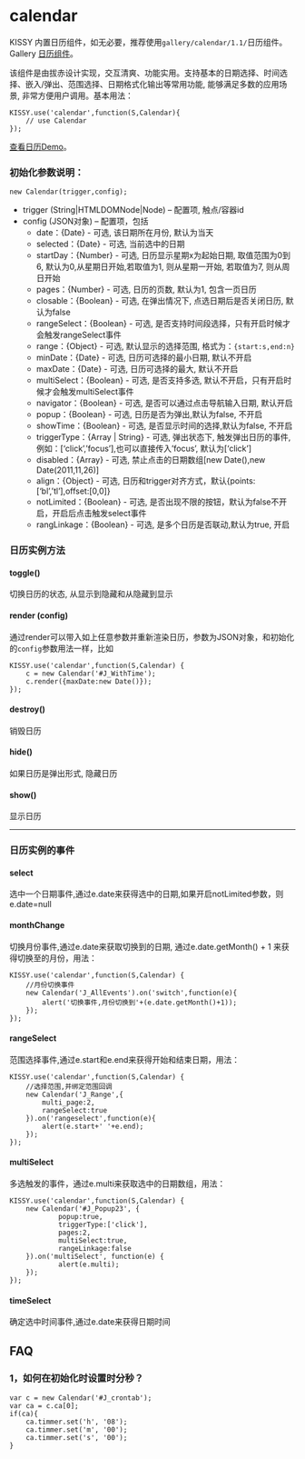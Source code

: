 # calendar

KISSY 内置日历组件，如无必要，推荐使用`gallery/calendar/1.1/`日历组件。Gallery [日历组件](http://gallery.kissyui.com/calendar/1.2/guide/index.html)。

该组件是由拔赤设计实现，交互清爽、功能实用。支持基本的日期选择、时间选择、嵌入/弹出、范围选择、日期格式化输出等常用功能, 能够满足多数的应用场景, 非常方便用户调用。基本用法：

	KISSY.use('calendar',function(S,Calendar){
		// use Calendar
	});	

[查看日历Demo](http://docs.kissyui.com/1.4/source/raw/demo/calendar/demo1.html)。

### 初始化参数说明：

	new Calendar(trigger,config);

- trigger (String|HTMLDOMNode|Node) – 配置项, 触点/容器id 
- config (JSON对象) – 配置项，包括
	- date：{Date} - 可选, 该日期所在月份, 默认为当天
	- selected：{Date} - 可选, 当前选中的日期
	- startDay：{Number} - 可选, 日历显示星期x为起始日期, 取值范围为0到6, 默认为0,从星期日开始,若取值为1, 则从星期一开始, 若取值为7, 则从周日开始
	- pages：{Number} - 可选, 日历的页数, 默认为1, 包含一页日历
	- closable：{Boolean} - 可选, 在弹出情况下, 点选日期后是否关闭日历, 默认为false
	- rangeSelect：{Boolean} - 可选, 是否支持时间段选择，只有开启时候才会触发rangeSelect事件
	- range：{Object} - 可选, 默认显示的选择范围, 格式为：`{start:s,end:n}`
	- minDate：{Date} - 可选, 日历可选择的最小日期, 默认不开启
	- maxDate：{Date} - 可选, 日历可选择的最大, 默认不开启
	- multiSelect：{Boolean} - 可选, 是否支持多选, 默认不开启，只有开启时候才会触发multiSelect事件
	- navigator：{Boolean} - 可选, 是否可以通过点击导航输入日期, 默认开启
	- popup：{Boolean} - 可选, 日历是否为弹出,默认为false, 不开启
	- showTime：{Boolean} - 可选, 是否显示时间的选择,默认为false, 不开启
	- triggerType：{Array | String} - 可选, 弹出状态下, 触发弹出日历的事件, 例如：[‘click’,’focus’],也可以直接传入’focus’, 默认为[‘click’]
	- disabled：{Array} - 可选, 禁止点击的日期数组[new Date(),new Date(2011,11,26)]
	- align：{Object} - 可选, 日历和trigger对齐方式，默认{points:[‘bl’,’tl’],offset:[0,0]}
	- notLimited：{Boolean} - 可选, 是否出现不限的按钮，默认为false不开启，开启后点击触发select事件
	- rangLinkage：{Boolean} - 可选, 是多个日历是否联动,默认为true, 开启

### 日历实例方法

#### toggle()

切换日历的状态, 从显示到隐藏和从隐藏到显示

#### render (config)

通过render可以带入如上任意参数并重新渲染日历，参数为JSON对象，和初始化的`config`参数用法一样，比如

	KISSY.use('calendar',function(S,Calendar) {
        c = new Calendar('#J_WithTime');
        c.render({maxDate:new Date()});
	});

#### destroy()

销毁日历

#### hide()

如果日历是弹出形式, 隐藏日历

#### show()

显示日历

------------------------------

### 日历实例的事件

#### select

选中一个日期事件,通过e.date来获得选中的日期,如果开启notLimited参数，则e.date=null

#### monthChange

切换月份事件,通过e.date来获取切换到的日期, 通过e.date.getMonth() + 1 来获得切换至的月份，用法：

	KISSY.use('calendar',function(S,Calendar) {
		//月份切换事件
		new Calendar('J_AllEvents').on('switch',function(e){
			alert('切换事件,月份切换到'+(e.date.getMonth()+1));
		});
	});

#### rangeSelect

范围选择事件,通过e.start和e.end来获得开始和结束日期，用法：

	KISSY.use('calendar',function(S,Calendar) {
		//选择范围,并绑定范围回调
		new Calendar('J_Range',{
			multi_page:2,
			rangeSelect:true
		}).on('rangeselect',function(e){
			alert(e.start+' '+e.end);
		});
	});

#### multiSelect

多选触发的事件，通过e.multi来获取选中的日期数组，用法：

	KISSY.use('calendar',function(S,Calendar) {
		new Calendar('#J_Popup23', {
				popup:true,
				triggerType:['click'],
				pages:2,
				multiSelect:true,
				rangeLinkage:false
		}).on('multiSelect', function(e) {
				alert(e.multi);
		});
	});

#### timeSelect

确定选中时间事件,通过e.date来获得日期时间

## FAQ

### 1，如何在初始化时设置时分秒？

	var c = new Calendar('#J_crontab');
	var ca = c.ca[0];
	if(ca){
		ca.timmer.set('h', '08');
		ca.timmer.set('m', '00');
		ca.timmer.set('s', '00');
	}